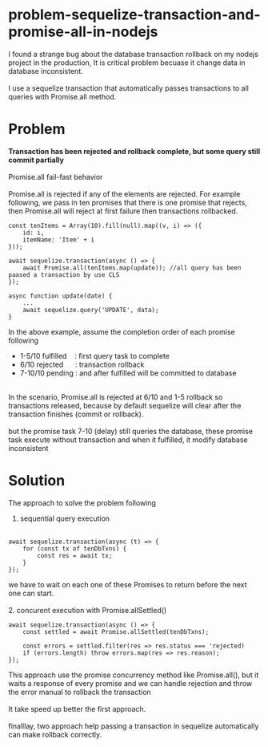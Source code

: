 # problem-sequelize-transaction-and-promise-all-in-nodejs
I found a strange bug about the database transaction rollback on my nodejs project in the production, It is critical problem becuase it change data in database inconsistent.
<br/><br/>
I use a sequelize transaction that automatically passes transactions to all queries with Promise.all method.

# Problem
**Transaction has been rejected and rollback complete, but some query still commit partially**
<br/><br/>
Promise.all fail-fast behavior
<br/><br/>
Promise.all is rejected if any of the elements are rejected. For example following, we pass in ten promises that there is one promise that rejects, then Promise.all will reject at first failure then  transactions rollbacked.

```
const tenItems = Array(10).fill(null).map((v, i) => ({
    id: i,
    itemName: 'Item' + i
}));

await sequelize.transaction(async () => {
    await Promise.all(tenItems.map(update)); //all query has been paased a transaction by use CLS
});

async function update(date) {
    ...
    await sequelize.query('UPDATE', data);
}
```

In the above example, assume the completion order of each promise following

* 1-5/10 fulfilled &nbsp;&nbsp; : first query task to complete
* 6/10 rejected &nbsp;&nbsp;&nbsp;&nbsp; : transaction rollback
* 7-10/10 pending&nbsp;: and after fulfilled will be committed to database

<br/>
In the scenario, Promise.all is rejected at 6/10 and 1-5 rollback so transactions released, because by default sequelize will clear after the transaction finishes (commit or rollback).
<br/><br/>
but the promise task 7-10 (delay) still queries the database, these promise task execute without transaction and when it fulfilled, it modify database inconsistent

# Solution

The approach to solve the problem following

1. sequential query execution
<br/><br/>
```
await sequelize.transaction(async (t) => {
    for (const tx of tenDbTxns) {
        const res = await tx;
    }
});
```
we have to wait on each one of these Promises to return before the next one can start.
<br/><br/>
2. concurent execution with Promise.allSettled()

```
await sequelize.transaction(async () => {
    const settled = await Promise.allSettled(tenDbTxns);

    const errors = settled.filter(res => res.status === 'rejected)
    if (errors.length) throw errors.map(res => res.reason);
});
```
This approach use the promise concurrency method like Promise.all(), but it waits a response of every promise and we can handle rejection and throw the error manual to rollback the transaction
<br/><br/>
It take speed up better the first approach.
<br/><br/>
finalllay, two approach help passing a transaction in sequelize automatically can make rollback correctly.